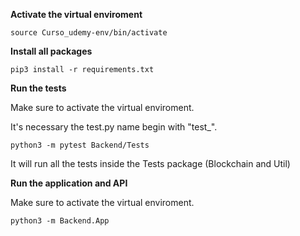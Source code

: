 **Activate the virtual enviroment**

```
source Curso_udemy-env/bin/activate
```

**Install all packages**

```
pip3 install -r requirements.txt
```

**Run the tests** 

Make sure to activate the virtual enviroment.

It's necessary the test.py name begin with "test_".
```
python3 -m pytest Backend/Tests
```

It will run all the tests inside the Tests package (Blockchain and Util)

**Run the application and API** 

Make sure to activate the virtual enviroment. 

```
python3 -m Backend.App
```